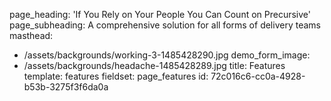 page_heading: 'If You Rely on Your People  You Can Count on Precursive'
page_subheading: A comprehensive solution for all forms of delivery teams
masthead:
  - /assets/backgrounds/working-3-1485428290.jpg
demo_form_image:
  - /assets/backgrounds/headache-1485428289.jpg
title: Features
template: features
fieldset: page_features
id: 72c016c6-cc0a-4928-b53b-3275f3f6da0a
